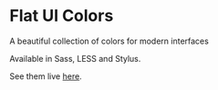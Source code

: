 # Flat UI Colors

A beautiful collection of colors for modern interfaces

Available in Sass, LESS and Stylus.

See them live [here](http://mildrenben.github.io/flat-ui-colors).
